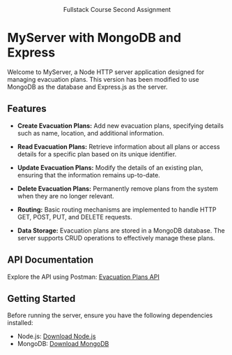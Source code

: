  <div align="center">
 Fullstack Course Second Assignment
</div>

# MyServer with MongoDB and Express

Welcome to MyServer, a Node HTTP server application designed for managing evacuation plans. This version has been modified to use MongoDB as the database and Express.js as the server.

## Features

- **Create Evacuation Plans:** Add new evacuation plans, specifying details such as name, location, and additional information.

- **Read Evacuation Plans:** Retrieve information about all plans or access details for a specific plan based on its unique identifier.

- **Update Evacuation Plans:** Modify the details of an existing plan, ensuring that the information remains up-to-date.

- **Delete Evacuation Plans:** Permanently remove plans from the system when they are no longer relevant.

- **Routing:** Basic routing mechanisms are implemented to handle HTTP GET, POST, PUT, and DELETE requests.

- **Data Storage:** Evacuation plans are stored in a MongoDB database. The server supports CRUD operations to effectively manage these plans.

## API Documentation

Explore the API using Postman: [Evacuation Plans API](https://documenter.getpostman.com/view/32008774/2s9YyzcdQi)

## Getting Started

Before running the server, ensure you have the following dependencies installed:

- Node.js: [Download Node.js](https://nodejs.org/)
- MongoDB: [Download MongoDB](https://www.mongodb.com/try/download/community)
